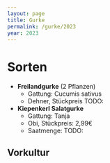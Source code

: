 ```yaml
---
layout: page
title: Gurke
permalink: /gurke/2023
year: 2023
---
```


# Sorten
- **Freilandgurke** (2 Pflanzen)
    - Gattung: Cucumis sativus
    - Dehner, Stückpreis TODO:
- **Kiepenkerl Salatgurke** 
    - Gattung: Tanja
    - Obi, Stückpreis: 2,99€
    - Saatmenge: TODO:


## Vorkultur

